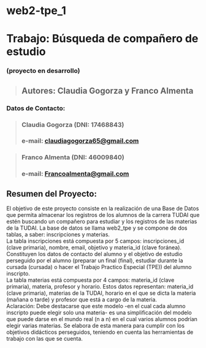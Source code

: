# web2-tpe_1
# Trabajo: Búsqueda de compañero de estudio 
### (proyecto en desarrollo)
> ## Autores: Claudia Gogorza y Franco Almenta

### Datos de Contacto:
> ### Claudia Gogorza (DNI: 17468843)
> ### e-mail: claudiagogorza65@gmail.com

> ### Franco Almenta (DNI: 46009840)
> ### e-mail: Francoalmenta@gmail.com

## Resumen del Proyecto:
<p>El objetivo de este proyecto consiste en la realización de una Base de Datos que permita almacenar
los registros de los alumnos de la carrera TUDAI que estén buscando un compañero para estudiar y los registros de 
las materias de la TUDAI. La base de datos se llama web2_tpe y se compone de dos tablas, a saber: inscripciones y materias.<br>
La tabla inscripciones está compuesta por 5 campos: inscripciones_id (clave primaria), nombre, email, objetivo  y materia_id (clave foránea). Constituyen los datos de contacto del alumno y el objetivo de estudio perseguido por el alumno
(preparar un final (final), estudiar durante la cursada (cursada) o hacer el Trabajo Practico Especial (TPE)) del alumno inscripto.<br>
La tabla materias está compuesta por 4 campos: materia_id (clave primaria), materia, profesor y horario.
Estos datos representan: materia_id (clave primaria), materias de la TUDAI, horario en el que se dicta la materia (mañana o tarde) y profesor que está a cargo de la materia.<br>
Aclaración: Debe destacarse que este modelo -en el cual cada alumno inscripto puede elegir solo una materia- es una simplificación del modelo que puede darse en el mundo real (n a n) en el cual varios alumnos podrían elegir varias materias. Se elabora de esta manera para cumplir con los objetivos didácticos perseguidos, teniendo en cuenta las herramientas de trabajo con las que se cuenta. <p>




